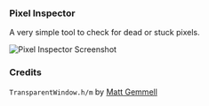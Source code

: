 ### Pixel Inspector
A very simple tool to check for dead or stuck pixels.

![Pixel Inspector Screenshot](http://mcspider.oc.tc/files/Pixel%20Inspector.png)



### Credits
`TransparentWindow.h/m` by [Matt Gemmell](http://mattgemmell.com/source/)